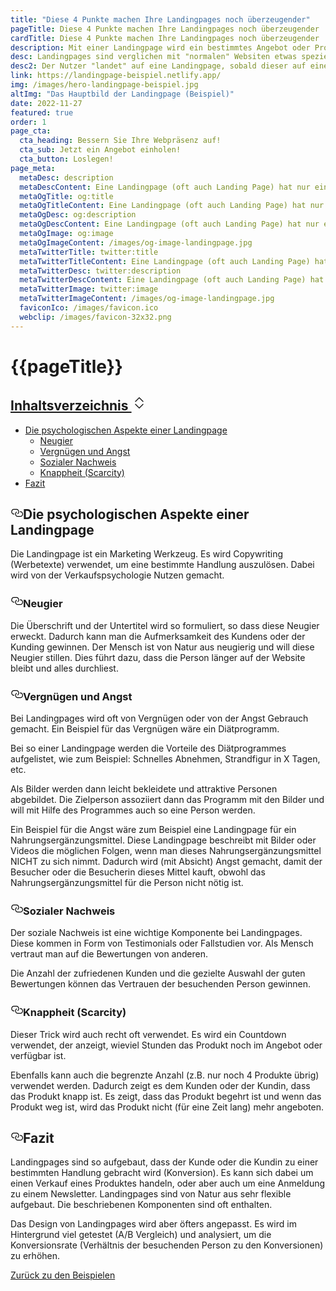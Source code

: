 ```yaml
---
title: "Diese 4 Punkte machen Ihre Landingpages noch überzeugender"
pageTitle: Diese 4 Punkte machen Ihre Landingpages noch überzeugender
cardTitle: Diese 4 Punkte machen Ihre Landingpages noch überzeugender
description: Mit einer Landingpage wird ein bestimmtes Angebot oder Produkt geworben. Die besuchende Person der Landingpage soll zu einer gezielten Handlung gebracht werden.
desc: Landingpages sind verglichen mit "normalen" Websiten etwas spezieller. Landingpages sind vom Aufbau her alle ähnlich gestaltet und haben oft wiederkehrende Komponente.
desc2: Der Nutzer "landet" auf eine Landingpage, sobald dieser auf eine Werbung oder einen Eintrag auf einer Suchmaschine (Google, Bing, Yahoo etc.) klickt. Dabei kann es sich um eine gezielte Suche des Nutzers handeln.
link: https://landingpage-beispiel.netlify.app/
img: /images/hero-landingpage-beispiel.jpg
altImg: "Das Hauptbild der Landingpage (Beispiel)"
date: 2022-11-27
featured: true
order: 1
page_cta:
  cta_heading: Bessern Sie Ihre Webpräsenz auf!
  cta_sub: Jetzt ein Angebot einholen!
  cta_button: Loslegen!
page_meta:
  metaDesc: description
  metaDescContent: Eine Landingpage (oft auch Landing Page) hat nur ein Ziel. Mit einer Landingpage wird ein bestimmtes Angebot oder Produkt geworben. Mit diesen 10 Merkmalen soll die besuchende Person der Landingpage zu einer gezielten Handlung (Conversion) gebracht werden.
  metaOgTitle: og:title
  metaOgTitleContent: Eine Landingpage (oft auch Landing Page) hat nur ein Ziel. Mit einer Landingpage wird ein bestimmtes Angebot oder Produkt geworben. Mit diesen 10 Merkmalen soll die besuchende Person der Landingpage zu einer gezielten Handlung (Conversion) gebracht werden.
  metaOgDesc: og:description
  metaOgDescContent: Eine Landingpage (oft auch Landing Page) hat nur ein Ziel. Mit einer Landingpage wird ein bestimmtes Angebot oder Produkt geworben. Mit diesen 10 Merkmalen soll die besuchende Person der Landingpage zu einer gezielten Handlung (Conversion) gebracht werden.
  metaOgImage: og:image
  metaOgImageContent: /images/og-image-landingpage.jpg
  metaTwitterTitle: twitter:title
  metaTwitterTitleContent: Eine Landingpage (oft auch Landing Page) hat nur ein Ziel. Mit einer Landingpage wird ein bestimmtes Angebot oder Produkt geworben. Mit diesen 10 Merkmalen soll die besuchende Person der Landingpage zu einer gezielten Handlung (Conversion) gebracht werden.
  metaTwitterDesc: twitter:description
  metaTwitterDescContent: Eine Landingpage (oft auch Landing Page) hat nur ein Ziel. Mit einer Landingpage wird ein bestimmtes Angebot oder Produkt geworben. Mit diesen 10 Merkmalen soll die besuchende Person der Landingpage zu einer gezielten Handlung (Conversion) gebracht werden.
  metaTwitterImage: twitter:image
  metaTwitterImageContent: /images/og-image-landingpage.jpg
  faviconIco: /images/favicon.ico
  webclip: /images/favicon-32x32.png
---
```


<h1 class="heading-1 | text-primary | routeSkipHeading"><a
      href="#global-nav"
      id="skip-main"
      class="routeSkipLink"
      aria-label="Skip to global navigation"
    ></a>{{pageTitle}}</h1>

  <div class="toc">
      <div class="card">
        <div class="card-body">
        <h2><a class="" data-bs-toggle="collapse" href="#collapseTOC" role="button" aria-expanded="false" aria-controls="collapseTOC">Inhaltsverzeichnis 
        <svg xmlns="http://www.w3.org/2000/svg" aria-hidden="true" width="24" height="24" fill="currentColor" class="bi bi-chevron-expand" viewBox="0 0 16 16"><path fill-rule="evenodd" d="M3.646 9.146a.5.5 0 0 1 .708 0L8 12.793l3.646-3.647a.5.5 0 0 1 .708.708l-4 4a.5.5 0 0 1-.708 0l-4-4a.5.5 0 0 1 0-.708zm0-2.292a.5.5 0 0 0 .708 0L8 3.207l3.646 3.647a.5.5 0 0 0 .708-.708l-4-4a.5.5 0 0 0-.708 0l-4 4a.5.5 0 0 0 0 .708z"/></svg></a></h2>
          <ul class="collapse" id="collapseTOC">
          <li><a href="#die-psychologischen-aspekte-einer-landingpage">Die psychologischen Aspekte einer Landingpage</a>
          <ul>
          <li><a href="#neugier">Neugier</a></li>
          <li><a href="#vergn%C3%BCgen-und-angst">Vergnügen und Angst</a></li>
          <li><a href="#sozialer-nachweis">Sozialer Nachweis</a></li>
          <li><a href="#knappheit-scarcity">Knappheit (Scarcity)</a></li>
          </ul>
          </li>
          <li><a href="#fazit">Fazit</a></li>
          </ul>
        </div>
      </div>
  </div>



<h2 style="position: relative;" id="die-psychologischen-aspekte-einer-landingpage"><a href="#die-psychologischen-aspekte-einer-landingpage" aria-label="Die psychologischen Aspekte einer Landingpage Permalink" class="blog-header-link before"><svg aria-hidden="true" focusable="false" height="20" version="1.1" viewbox="0 0 16 16" width="20"><path fill-rule="evenodd" d="M4 9h1v1H4c-1.5 0-3-1.69-3-3.5S2.55 3 4 3h4c1.45 0 3 1.69 3 3.5 0 1.41-.91 2.72-2 3.25V8.59c.58-.45 1-1.27 1-2.09C10 5.22 8.98 4 8 4H4c-.98 0-2 1.22-2 2.5S3 9 4 9zm9-3h-1v1h1c1 0 2 1.22 2 2.5S13.98 12 13 12H9c-.98 0-2-1.22-2-2.5 0-.83.42-1.64 1-2.09V6.25c-1.09.53-2 1.84-2 3.25C6 11.31 7.55 13 9 13h4c1.45 0 3-1.69 3-3.5S14.5 6 13 6z"></path></svg></a>Die psychologischen Aspekte einer Landingpage</h2>

Die Landingpage ist ein Marketing Werkzeug. Es wird Copywriting (Werbetexte) verwendet, um eine bestimmte Handlung auszulösen. Dabei wird von der Verkaufspsychologie Nutzen gemacht.

<h3 style="position: relative;" id="neugier"><a href="#neugier" aria-label="neugier Permalink" class="blog-header-link before"><svg aria-hidden="true" focusable="false" height="20" version="1.1" viewbox="0 0 16 16" width="20"><path fill-rule="evenodd" d="M4 9h1v1H4c-1.5 0-3-1.69-3-3.5S2.55 3 4 3h4c1.45 0 3 1.69 3 3.5 0 1.41-.91 2.72-2 3.25V8.59c.58-.45 1-1.27 1-2.09C10 5.22 8.98 4 8 4H4c-.98 0-2 1.22-2 2.5S3 9 4 9zm9-3h-1v1h1c1 0 2 1.22 2 2.5S13.98 12 13 12H9c-.98 0-2-1.22-2-2.5 0-.83.42-1.64 1-2.09V6.25c-1.09.53-2 1.84-2 3.25C6 11.31 7.55 13 9 13h4c1.45 0 3-1.69 3-3.5S14.5 6 13 6z"></path></svg></a>Neugier</h3>

Die Überschrift und der Untertitel wird so formuliert, so dass diese Neugier erweckt. Dadurch kann man die Aufmerksamkeit des Kundens oder der Kunding gewinnen. Der Mensch ist von Natur aus neugierig und will diese Neugier stillen. Dies führt dazu, dass die Person länger auf der Website bleibt und alles durchliest.

<h3 style="position: relative;" id="vergnügen-und-angst"><a href="#vergnügen-und-angst" aria-label="Vergnügen und Angst Permalink" class="blog-header-link before"><svg aria-hidden="true" focusable="false" height="20" version="1.1" viewbox="0 0 16 16" width="20"><path fill-rule="evenodd" d="M4 9h1v1H4c-1.5 0-3-1.69-3-3.5S2.55 3 4 3h4c1.45 0 3 1.69 3 3.5 0 1.41-.91 2.72-2 3.25V8.59c.58-.45 1-1.27 1-2.09C10 5.22 8.98 4 8 4H4c-.98 0-2 1.22-2 2.5S3 9 4 9zm9-3h-1v1h1c1 0 2 1.22 2 2.5S13.98 12 13 12H9c-.98 0-2-1.22-2-2.5 0-.83.42-1.64 1-2.09V6.25c-1.09.53-2 1.84-2 3.25C6 11.31 7.55 13 9 13h4c1.45 0 3-1.69 3-3.5S14.5 6 13 6z"></path></svg></a>Vergnügen und Angst</h3>

Bei Landingpages wird oft von Vergnügen oder von der Angst Gebrauch gemacht. Ein Beispiel für das Vergnügen wäre ein Diätprogramm.

Bei so einer Landingpage werden die Vorteile des Diätprogrammes aufgelistet, wie zum Beispiel: Schnelles Abnehmen, Strandfigur in X Tagen, etc.

Als Bilder werden dann leicht bekleidete und attraktive Personen abgebildet. Die Zielperson assoziiert dann das Programm mit den Bilder und will mit Hilfe des Programmes auch so eine Person werden.

Ein Beispiel für die Angst wäre zum Beispiel eine Landingpage für ein Nahrungsergänzungsmittel. Diese Landingpage beschreibt mit Bilder oder Videos die möglichen Folgen, wenn man dieses Nahrungsergänzungsmittel NICHT zu sich nimmt. Dadurch wird (mit Absicht) Angst gemacht, damit der Besucher oder die Besucherin dieses Mittel kauft, obwohl das Nahrungsergänzungsmittel für die Person nicht nötig ist.

<h3 style="position: relative;" id="sozialer-nachweis"><a href="#sozialer-nachweis" aria-label="Sozialer Nachweis Permalink" class="blog-header-link before"><svg aria-hidden="true" focusable="false" height="20" version="1.1" viewbox="0 0 16 16" width="20"><path fill-rule="evenodd" d="M4 9h1v1H4c-1.5 0-3-1.69-3-3.5S2.55 3 4 3h4c1.45 0 3 1.69 3 3.5 0 1.41-.91 2.72-2 3.25V8.59c.58-.45 1-1.27 1-2.09C10 5.22 8.98 4 8 4H4c-.98 0-2 1.22-2 2.5S3 9 4 9zm9-3h-1v1h1c1 0 2 1.22 2 2.5S13.98 12 13 12H9c-.98 0-2-1.22-2-2.5 0-.83.42-1.64 1-2.09V6.25c-1.09.53-2 1.84-2 3.25C6 11.31 7.55 13 9 13h4c1.45 0 3-1.69 3-3.5S14.5 6 13 6z"></path></svg></a>Sozialer Nachweis</h3>

Der soziale Nachweis ist eine wichtige Komponente bei Landingpages. Diese kommen in Form von Testimonials oder Fallstudien vor. Als Mensch vertraut man auf die Bewertungen von anderen.

Die Anzahl der zufriedenen Kunden und die gezielte Auswahl der guten Bewertungen können das Vertrauen der besuchenden Person gewinnen.

<h3 style="position: relative;" id="knappheit-scarcity"><a href="#knappheit-scarcity" aria-label="Knappheit (Scarcity) Permalink" class="blog-header-link before"><svg aria-hidden="true" focusable="false" height="20" version="1.1" viewbox="0 0 16 16" width="20"><path fill-rule="evenodd" d="M4 9h1v1H4c-1.5 0-3-1.69-3-3.5S2.55 3 4 3h4c1.45 0 3 1.69 3 3.5 0 1.41-.91 2.72-2 3.25V8.59c.58-.45 1-1.27 1-2.09C10 5.22 8.98 4 8 4H4c-.98 0-2 1.22-2 2.5S3 9 4 9zm9-3h-1v1h1c1 0 2 1.22 2 2.5S13.98 12 13 12H9c-.98 0-2-1.22-2-2.5 0-.83.42-1.64 1-2.09V6.25c-1.09.53-2 1.84-2 3.25C6 11.31 7.55 13 9 13h4c1.45 0 3-1.69 3-3.5S14.5 6 13 6z"></path></svg></a>Knappheit (Scarcity)</h3>

Dieser Trick wird auch recht oft verwendet. Es wird ein Countdown verwendet, der anzeigt, wieviel Stunden das Produkt noch im Angebot oder verfügbar ist.

Ebenfalls kann auch die begrenzte Anzahl (z.B. nur noch 4 Produkte übrig) verwendet werden. Dadurch zeigt es dem Kunden oder der Kundin, dass das Produkt knapp ist. Es zeigt, dass das Produkt begehrt ist und wenn das Produkt weg ist, wird das Produkt nicht (für eine Zeit lang) mehr angeboten.

<h2 style="position: relative;" id="fazit"><a href="#fazit" aria-label="fazit Permalink" class="blog-header-link before"><svg aria-hidden="true" focusable="false" height="20" version="1.1" viewbox="0 0 16 16" width="20"><path fill-rule="evenodd" d="M4 9h1v1H4c-1.5 0-3-1.69-3-3.5S2.55 3 4 3h4c1.45 0 3 1.69 3 3.5 0 1.41-.91 2.72-2 3.25V8.59c.58-.45 1-1.27 1-2.09C10 5.22 8.98 4 8 4H4c-.98 0-2 1.22-2 2.5S3 9 4 9zm9-3h-1v1h1c1 0 2 1.22 2 2.5S13.98 12 13 12H9c-.98 0-2-1.22-2-2.5 0-.83.42-1.64 1-2.09V6.25c-1.09.53-2 1.84-2 3.25C6 11.31 7.55 13 9 13h4c1.45 0 3-1.69 3-3.5S14.5 6 13 6z"></path></svg></a>Fazit</h2>

Landingpages sind so aufgebaut, dass der Kunde oder die Kundin zu einer bestimmten Handlung gebracht wird (Konversion). Es kann sich dabei um einen Verkauf eines Produktes handeln, oder aber auch um eine Anmeldung zu einem Newsletter.
Landingpages sind von Natur aus sehr flexible aufgebaut. Die beschriebenen Komponenten sind oft enthalten.

Das Design von Landingpages wird aber öfters angepasst. Es wird im Hintergrund viel getestet (A/B Vergleich) und analysiert, um die Konversionsrate (Verhältnis der besuchenden Person zu den Konversionen) zu erhöhen.

<p class="mt-5">
<a href="/beispiele" class="text-dark | btn-second">Zurück zu den Beispielen</a>
</p>
